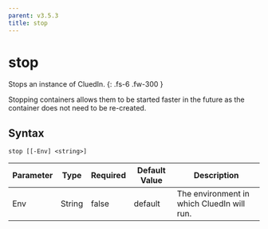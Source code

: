 ```yaml
---
parent: v3.5.3
title: stop
---
```


# stop

Stops an instance of CluedIn.
{: .fs-6 .fw-300 }

Stopping containers allows them to be started faster in
the future as the container does not need to be re-created.

## Syntax

```
stop [[-Env] <string>] 
```

| Parameter | Type | Required | Default Value | Description |
| --------- | ---- | -------- | ------------- | ----------- |
| Env | String | false | default | The environment in which CluedIn will run. 


